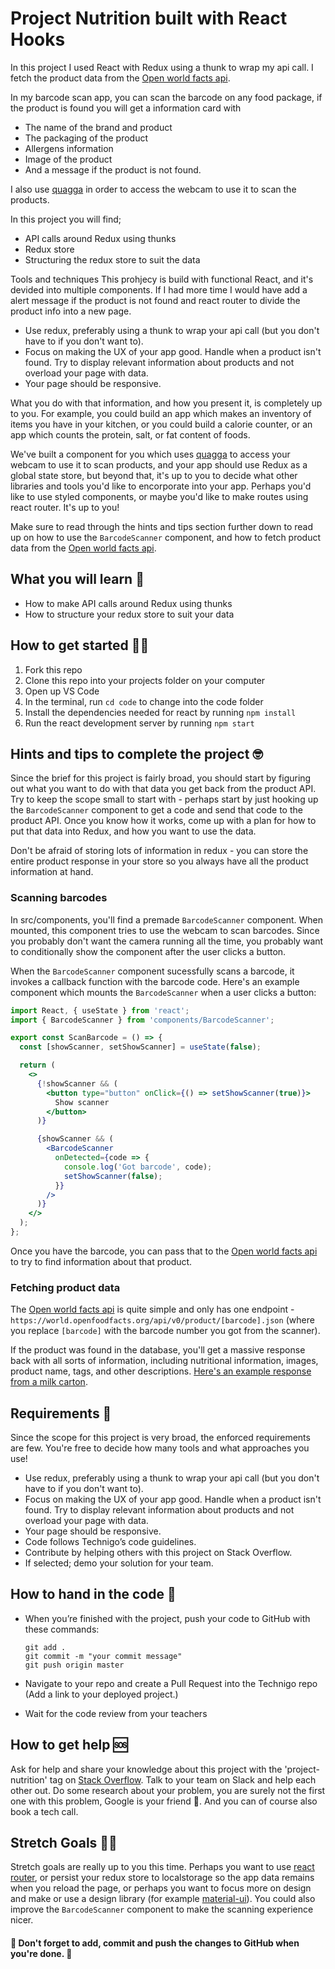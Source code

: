 # Project Nutrition built with React Hooks

In this project I used React with Redux using a thunk to wrap my api call. I fetch the product data from the [Open world facts api](https://world.openfoodfacts.org/).

In my barcode scan app, you can scan the barcode on any food package, if the product is found you will get a information card with

- The name of the brand and product
- The packaging of the product
- Allergens information
- Image of the product
- And a message if the product is not found.

I also use [quagga](https://github.com/serratus/quaggaJS) in order to access the webcam to use it to scan the products.

In this project you will find;

- API calls around Redux using thunks
- Redux store
- Structuring the redux store to suit the data

Tools and techniques
This prohjecy is build with functional React, and it's devided into multiple components. If I had more time I would have add a alert message if the product is not found and react router to divide the product info into a new page.

- Use redux, preferably using a thunk to wrap your api call (but you don't have to if you don't want to).
- Focus on making the UX of your app good. Handle when a product isn't found. Try to display relevant information about products and not overload your page with data.
- Your page should be responsive.

What you do with that information, and how you present it, is completely up to you. For example, you could build an app which makes an inventory of items you have in your kitchen, or you could build a calorie counter, or an app which counts the protein, salt, or fat content of foods.

We've built a component for you which uses [quagga](https://github.com/serratus/quaggaJS) to access your webcam to use it to scan products, and your app should use Redux as a global state store, but beyond that, it's up to you to decide what other libraries and tools you'd like to encorporate into your app. Perhaps you'd like to use styled components, or maybe you'd like to make routes using react router. It's up to you!

Make sure to read through the hints and tips section further down to read up on how to use the `BarcodeScanner` component, and how to fetch product data from the [Open world facts api](https://world.openfoodfacts.org/).

## What you will learn 🧠

- How to make API calls around Redux using thunks
- How to structure your redux store to suit your data

## How to get started 💪🏼

1. Fork this repo
2. Clone this repo into your projects folder on your computer
3. Open up VS Code
4. In the terminal, run `cd code` to change into the code folder
5. Install the dependencies needed for react by running `npm install`
6. Run the react development server by running `npm start`

## Hints and tips to complete the project 🤓

Since the brief for this project is fairly broad, you should start by figuring out what you want to do with that data you get back from the product API. Try to keep the scope small to start with - perhaps start by just hooking up the `BarcodeScanner` component to get a code and send that code to the product API. Once you know how it works, come up with a plan for how to put that data into Redux, and how you want to use the data.

Don't be afraid of storing lots of information in redux - you can store the entire product response in your store so you always have all the product information at hand.

### Scanning barcodes

In src/components, you'll find a premade `BarcodeScanner` component. When mounted, this component tries to use the webcam to scan barcodes. Since you probably don't want the camera running all the time, you probably want to conditionally show the component after the user clicks a button.

When the `BarcodeScanner` component sucessfully scans a barcode, it invokes a callback function with the barcode code. Here's an example component which mounts the `BarcodeScanner` when a user clicks a button:

```jsx
import React, { useState } from 'react';
import { BarcodeScanner } from 'components/BarcodeScanner';

export const ScanBarcode = () => {
  const [showScanner, setShowScanner] = useState(false);

  return (
    <>
      {!showScanner && (
        <button type="button" onClick={() => setShowScanner(true)}>
          Show scanner
        </button>
      )}

      {showScanner && (
        <BarcodeScanner
          onDetected={code => {
            console.log('Got barcode', code);
            setShowScanner(false);
          }}
        />
      )}
    </>
  );
};
```

Once you have the barcode, you can pass that to the [Open world facts api](https://world.openfoodfacts.org/) to try to find information about that product.

### Fetching product data

The [Open world facts api](https://world.openfoodfacts.org/) is quite simple and only has one endpoint - `https://world.openfoodfacts.org/api/v0/product/[barcode].json` (where you replace `[barcode]` with the barcode number you got from the scanner).

If the product was found in the database, you'll get a massive response back with all sorts of information, including nutritional information, images, product name, tags, and other descriptions. [Here's an example response from a milk carton](https://world.openfoodfacts.org/api/v0/product/7310865071804.json).

## Requirements 🧪

Since the scope for this project is very broad, the enforced requirements are few. You're free to decide how many tools and what approaches you use!

- Use redux, preferably using a thunk to wrap your api call (but you don't have to if you don't want to).
- Focus on making the UX of your app good. Handle when a product isn't found. Try to display relevant information about products and not overload your page with data.
- Your page should be responsive.
- Code follows Technigo’s code guidelines.
- Contribute by helping others with this project on Stack Overflow.
- If selected; demo your solution for your team.

## How to hand in the code 🎯

- When you’re finished with the project, push your code to GitHub with these commands:

  ```
  git add .
  git commit -m "your commit message"
  git push origin master
  ```

- Navigate to your repo and create a Pull Request into the Technigo repo (Add a link to your deployed project.)
- Wait for the code review from your teachers

## How to get help 🆘

Ask for help and share your knowledge about this project with the 'project-nutrition' tag on [Stack Overflow](https://stackoverflow.com/c/technigo/questions). Talk to your team on Slack and help each other out. Do some research about your problem, you are surely not the first one with this problem, Google is your friend 🙂. And you can of course also book a tech call.

## Stretch Goals 🏃‍♂

Stretch goals are really up to you this time. Perhaps you want to use [react router](https://reacttraining.com/react-router/web/guides/quick-start), or persist your redux store to localstorage so the app data remains when you reload the page, or perhaps you want to focus more on design and make or use a design library (for example [material-ui](https://material-ui.com/)). You could also improve the `BarcodeScanner` component to make the scanning experience nicer.

#### 🚨 Don't forget to add, commit and push the changes to GitHub when you're done. 🏁
